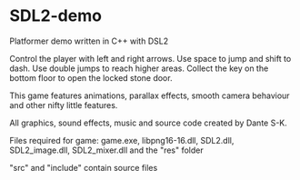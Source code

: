 # SDL2-demo
Platformer demo written in C++ with DSL2

Control the player with left and right arrows. Use space to jump and shift to dash.
Use double jumps to reach higher areas. Collect the key on the bottom floor to open the locked stone door.

This game features animations, parallax effects, smooth camera behaviour and other nifty little features.

All graphics, sound effects, music and source code created by Dante S-K.

Files required for game:
game.exe, libpng16-16.dll, SDL2.dll, SDL2_image.dll, SDL2_mixer.dll
and the "res" folder

"src" and "include" contain source files
